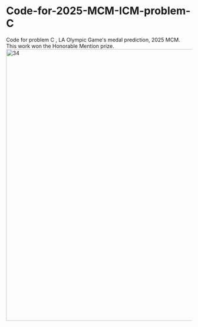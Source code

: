 # Code-for-2025-MCM-ICM-problem-C
Code for problem C , LA Olympic Game's medal prediction, 2025 MCM. This work won the Honorable Mention prize.
<img width="1369" height="736" alt="34" src="https://github.com/user-attachments/assets/5d7ea14e-7372-459c-b67a-908af34e1dc3" />
